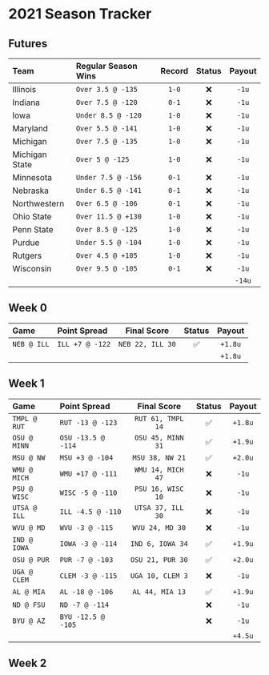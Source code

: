 # 2021 Season Tracker

## Futures

| Team | Regular Season Wins | Record | Status | Payout |
| :--- | :------------------ | :----: | :----: | :----: |
| Illinois       | `Over 3.5 @ -135`  | `1-0` | ❌ | `-1u` |
| Indiana        | `Over 7.5 @ -120`  | `0-1` | ❌ | `-1u` |
| Iowa           | `Under 8.5 @ -120` | `1-0` | ❌ | `-1u` |
| Maryland       | `Over 5.5 @ -141`  | `1-0` | ❌ | `-1u` |
| Michigan       | `Over 7.5 @ -135`  | `1-0` | ❌ | `-1u` |
| Michigan State | `Over 5 @ -125`    | `1-0` | ❌ | `-1u` |
| Minnesota      | `Under 7.5 @ -156` | `0-1` | ❌ | `-1u` |
| Nebraska       | `Under 6.5 @ -141` | `0-1` | ❌ | `-1u` |
| Northwestern   | `Over 6.5 @ -106`  | `0-1` | ❌ | `-1u` |
| Ohio State     | `Over 11.5 @ +130` | `1-0` | ❌ | `-1u` |
| Penn State     | `Over 8.5 @ -125`  | `1-0` | ❌ | `-1u` |
| Purdue         | `Under 5.5 @ -104` | `1-0` | ❌ | `-1u` |
| Rutgers        | `Over 4.5 @ +105`  | `1-0` | ❌ | `-1u` |
| Wisconsin      | `Over 9.5 @ -105`  | `0-1` | ❌ | `-1u` |
| | | | | `-14u` |

## Week 0

| Game | Point Spread | Final Score | Status | Payout |
| :--- | :----------- | :---------: | :----: | :----: |
| `NEB @ ILL` | `ILL +7 @ -122` | `NEB 22, ILL 30` | ✅ | `+1.8u` |
| | | | | `+1.8u` |

## Week 1

| Game | Point Spread | Final Score | Status | Payout |
| :--- | :----------- | :---------: | :----: | :----: |
| `TMPL @ RUT` | `RUT -13 @ -123`   | `RUT 61, TMPL 14` | ✅ | `+1.8u` |
| `OSU @ MINN` | `OSU -13.5 @ -114` | `OSU 45, MINN 31` | ✅ | `+1.9u` |
| `MSU @ NW`   | `MSU +3 @ -104`    | `MSU 38, NW 21`   | ✅ | `+2.0u` |
| `WMU @ MICH` | `WMU +17 @ -111`   | `WMU 14, MICH 47` | ❌ | `-1u`   |
| `PSU @ WISC` | `WISC -5 @ -110`   | `PSU 16, WISC 10` | ❌ | `-1u`   |
| `UTSA @ ILL` | `ILL -4.5 @ -110`  | `UTSA 37, ILL 30` | ❌ | `-1u`   |
| `WVU @ MD`   | `WVU -3 @ -115`    | `WVU 24, MD 30`   | ❌ | `-1u`   |
| `IND @ IOWA` | `IOWA -3 @ -114`   | `IND 6, IOWA 34`  | ✅ | `+1.9u` |
| `OSU @ PUR`  | `PUR -7 @ -103`    | `OSU 21, PUR 30`  | ✅ | `+2.0u` |
| `UGA @ CLEM` | `CLEM -3 @ -115`   | `UGA 10, CLEM 3`  | ❌ | `-1u`   |
| `AL @ MIA`   | `AL -18 @ -106`    | `AL 44, MIA 13`   | ✅ | `+1.9u` |
| `ND @ FSU`   | `ND -7 @ -114`     | | ❌ | `-1u` |
| `BYU @ AZ`   | `BYU -12.5 @ -105` | | ❌ | `-1u` |
| | | | | `+4.5u` |

## Week 2
